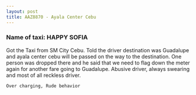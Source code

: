 ```yaml
---
layout: post
title: AAZ8870 - Ayala Center Cebu
---
```


### Name of taxi: HAPPY SOFIA

Got the Taxi from SM City Cebu. Told the driver destination was Guadalupe and ayala center cebu will be passed on the way to the destination. One person was dropped there and he said that we need to flag down the meter again for another fare going to Guadalupe. Abusive driver, always swearing and most of all reckless driver.

```Over charging, Rude behavior```
